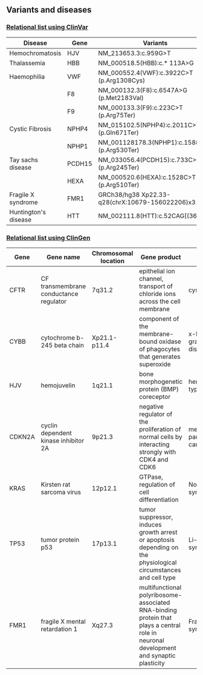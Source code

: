 ## Variants and diseases

### [Relational list using ClinVar](https://www.ncbi.nlm.nih.gov/clinvar/)

|Disease|Gene|Variants|
|-------|----|--------|
|Hemochromatosis|HJV|NM_213653.3:c.959G>T|
|Thalassemia|HBB|NM_000518.5(HBB):c.* 113A>G|
|Haemophilia|VWF|NM_000552.4(VWF):c.3922C>T (p.Arg1308Cys)|
| |F8|NM_000132.3(F8):c.6547A>G (p.Met2183Val)|
| |F9|NM_000133.3(F9):c.223C>T (p.Arg75Ter)|
|Cystic Fibrosis|NPHP4|NM_015102.5(NPHP4):c.2011C>T (p.Gln671Ter)|
| |NPHP1|NM_001128178.3(NPHP1):c.1588C>T (p.Arg530Ter)|
|Tay sachs disease|PCDH15|NM_033056.4(PCDH15):c.733C>T (p.Arg245Ter)|
| |HEXA|NM_000520.6(HEXA):c.1528C>T (p.Arg510Ter)|
|Fragile X syndrome|FMR1|GRCh38/hg38 Xp22.33-q28(chrX:10679-156022206)x3|
|Huntington's disease|HTT|NM_002111.8(HTT):c.52CAG[(36_39)]|


### [Relational list using ClinGen](https://clinicalgenome.org/)
|Gene|Gene name|Chromosomal location|Gene product|Disease|
|----|---------|--------------------|------------|-------|
|CFTR|CF transmembrane conductance regulator|7q31.2|epithelial ion channel, transport of chloride ions across the cell membrane|cystic fibrosis|
|CYBB|cytochrome b-245 beta chain|Xp21.1-p11.4|component of the membrane-bound oxidase of phagocytes that generates superoxide|x-linked chronic granulomatous disease|
|HJV|hemojuvelin|1q21.1|bone morphogenetic protein (BMP) coreceptor|hemochromatosis type 2A|
|CDKN2A|cyclin dependent kinase inhibitor 2A|9p21.3|negative regulator of the proliferation of normal cells by interacting strongly with CDK4 and CDK6|melanoma-pancreatic cancer syndrome|
|KRAS|Kirsten rat sarcoma virus|12p12.1|GTPase, regulation of cell differentiation|Noonan syndrome|
|TP53|tumor protein p53|17p13.1|tumor suppressor, induces growth arrest or apoptosis depending on the physiological circumstances and cell type|Li-Fraumeni syndrome 1|
|FMR1|fragile X mental retardation 1|Xq27.3|multifunctional polyribosome-associated RNA-binding protein that plays a central role in neuronal development and synaptic plasticity|Fragile X syndrome|
